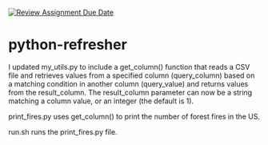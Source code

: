 [![Review Assignment Due Date](https://classroom.github.com/assets/deadline-readme-button-22041afd0340ce965d47ae6ef1cefeee28c7c493a6346c4f15d667ab976d596c.svg)](https://classroom.github.com/a/_G_SdF8U)
# python-refresher

I updated my_utils.py to include a get_column() function that reads a CSV file and retrieves values from a specified column (query_column) based on a matching condition in another column (query_value) and returns values from the result_column. The result_column parameter can now be a string matching a column value, or an integer (the default is 1).

print_fires.py uses get_column() to print the number of forest fires in the US.

run.sh runs the print_fires.py file.